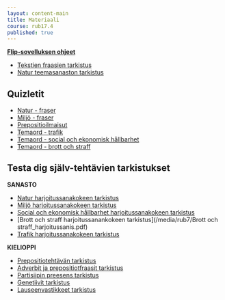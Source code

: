 ```yaml
---
layout: content-main
title: Materiaali
course: rub17.4
published: true
---
```

**[Flip-sovelluksen ohjeet](/media/rub3/Flip_ohjeet.pdf)**

- [Tekstien fraasien tarkistus](/media/rub7/Tekstifraasit.pdf)
- [Natur teemasanaston tarkistus](/media/rub7/Natur_teemasanasto.pdf)

## Quizletit

- [Natur - fraser](https://quizlet.com/_bfstah?x=1jqt&i=dz01n)
- [Miljö - fraser](https://quizlet.com/834750196/miljo-fraser-flash-cards/?i=dz01n&x=1qqt)
- [Prepositioilmaisut](https://quizlet.com/_d6efr8?x=1jqt&i=dz01n)
- [Temaord - trafik](https://quizlet.com/834750831/temaord-trafik-flash-cards/?i=dz01n&x=1jqt)
- [Temaord - social och ekonomisk hållbarhet](https://quizlet.com/834754228/temaord-social-och-ekonomisk-hallbarhet-flash-cards/?i=dz01n&x=1jqt)
- [Temaord - brott och straff](https://quizlet.com/834755758/temaord-brott-och-straff-flash-cards/?i=dz01n&x=1jqt)

## Testa dig själv-tehtävien tarkistukset

**SANASTO**

- [Natur harjoitussanakokeen tarkistus](/media/rub7/Natur_harjoitussanis.pdf)
- [Miljö harjoitussanakokeen tarkistus](/media/rub7/Miljo_harjoitussanis.pdf)
- [Social och ekonomisk hållbarhet harjoitussanakokeen tarkistus](/media/rub7/Hallbarhet_sanis.pdf)
- [Brott och straff harjoitussanankokeen tarkistus](/media/rub7/Brott och straff_harjoitussanis.pdf)
- [Trafik harjoitussanakokeen tarkistus](/media/rub7/Trafik_harjoitussanis.pdf)


**KIELIOPPI**

- [Prepositiotehtävän tarkistus](/media/rub7/Prepositiot_plussa.pdf)
- [Adverbit ja prepositiotfraasit tarkistus](/media/rub7/Adverbit_prepositiot.pdf)
- [Partisiipin preesens tarkistus](/media/rub7/Partisiipit_plussa.pdf)
- [Genetiivit tarkistus](/media/rub7/Genetiivi_plussa.pdf)
- [Lauseenvastikkeet tarkistus](/media/rub7/Lauseenvastikkeet_plussa.pdf)
